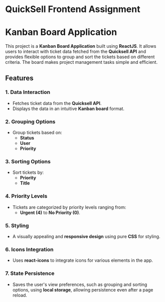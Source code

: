 # QuickSell Frontend Assignment
# Kanban Board Application

This project is a **Kanban Board Application** built using **ReactJS**. It allows users to interact with ticket data fetched from the **Quicksell API** and provides flexible options to group and sort the tickets based on different criteria. The board makes project management tasks simple and efficient.

## Features

### 1. **Data Interaction**
   - Fetches ticket data from the **Quicksell API**.
   - Displays the data in an intuitive **Kanban board** format.

### 2. **Grouping Options**
   - Group tickets based on:
     - **Status**
     - **User**
     - **Priority**

### 3. **Sorting Options**
   - Sort tickets by:
     - **Priority**
     - **Title**

### 4. **Priority Levels**
   - Tickets are categorized by priority levels ranging from:
     - **Urgent (4)** to **No Priority (0)**.

### 5. **Styling**
   - A visually appealing and **responsive design** using pure **CSS** for styling.

### 6. **Icons Integration**
   - Uses **react-icons** to integrate icons for various elements in the app.

### 7. **State Persistence**
   - Saves the user's view preferences, such as grouping and sorting options, using **local storage**, allowing persistence even after a page reload.


